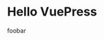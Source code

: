 # Hello VuePress

<RedDiv>foobar</RedDiv>

<script setup>
import RedDiv from '@/components/RedDiv.vue';
</script>